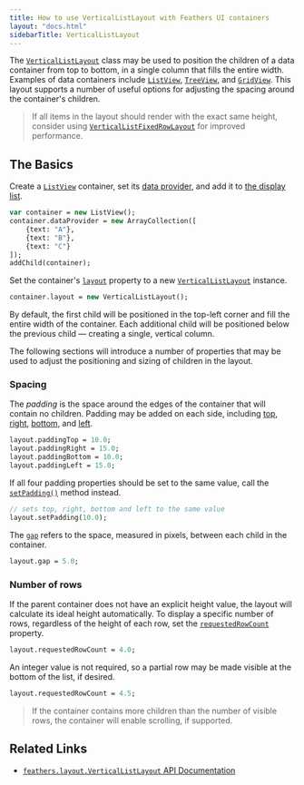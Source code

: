 ```yaml
---
title: How to use VerticalListLayout with Feathers UI containers
layout: "docs.html"
sidebarTitle: VerticalListLayout
---
```


The [`VerticalListLayout`](https://api.feathersui.com/current/feathers/layout/VerticalListLayout.html) class may be used to position the children of a data container from top to bottom, in a single column that fills the entire width. Examples of data containers include [`ListView`](./list-view), [`TreeView`](./tree-view.md), and [`GridView`](./grid-view.md). This layout supports a number of useful options for adjusting the spacing around the container's children.

> If all items in the layout should render with the exact same height, consider using [`VerticalListFixedRowLayout`](./vertical-list-fixed-row-layout.md) for improved performance.

## The Basics

Create a [`ListView`](./list-view.md) container, set its [data provider](./data-collections.md), and add it to [the display list](https://books.openfl.org/openfl-developers-guide/display-programming/basics-of-display-programming.html).

```haxe
var container = new ListView();
container.dataProvider = new ArrayCollection([
    {text: "A"},
    {text: "B"},
    {text: "C"}
]);
addChild(container);
```

Set the container's [`layout`](https://api.feathersui.com/current/feathers/layout/feathers/controls/ListView.html#layout) property to a new [`VerticalListLayout`](https://api.feathersui.com/current/feathers/layout/VerticalListLayout.html) instance.

```haxe
container.layout = new VerticalListLayout();
```

By default, the first child will be positioned in the top-left corner and fill the entire width of the container. Each additional child will be positioned below the previous child — creating a single, vertical column.

The following sections will introduce a number of properties that may be used to adjust the positioning and sizing of children in the layout.

### Spacing

The _padding_ is the space around the edges of the container that will contain no children. Padding may be added on each side, including [top](https://api.feathersui.com/current/feathers/layout/VerticalListLayout.html#paddingTop), [right](https://api.feathersui.com/current/feathers/layout/VerticalListLayout.html#paddingRight), [bottom](https://api.feathersui.com/current/feathers/layout/VerticalListLayout.html#paddingBottom), and [left](https://api.feathersui.com/current/feathers/layout/VerticalListLayout.html#paddingLeft).

```haxe
layout.paddingTop = 10.0;
layout.paddingRight = 15.0;
layout.paddingBottom = 10.0;
layout.paddingLeft = 15.0;
```

If all four padding properties should be set to the same value, call the [`setPadding()`](https://api.feathersui.com/current/feathers/layout/VerticalListLayout.html#setPadding) method instead.

```haxe
// sets top, right, bottom and left to the same value
layout.setPadding(10.0);
```

The [`gap`](https://api.feathersui.com/current/feathers/layout/VerticalListLayout.html#gap) refers to the space, measured in pixels, between each child in the container.

```haxe
layout.gap = 5.0;
```

### Number of rows

If the parent container does not have an explicit height value, the layout will calculate its ideal height automatically. To display a specific number of rows, regardless of the height of each row, set the [`requestedRowCount`](https://api.feathersui.com/current/feathers/layout/VerticalListLayout.html#requestedRowCount) property.

```haxe
layout.requestedRowCount = 4.0;
```

An integer value is not required, so a partial row may be made visible at the bottom of the list, if desired.

```haxe
layout.requestedRowCount = 4.5;
```

> If the container contains more children than the number of visible rows, the container will enable scrolling, if supported.

## Related Links

- [`feathers.layout.VerticalListLayout` API Documentation](https://api.feathersui.com/current/feathers/layout/VerticalListLayout.html)
